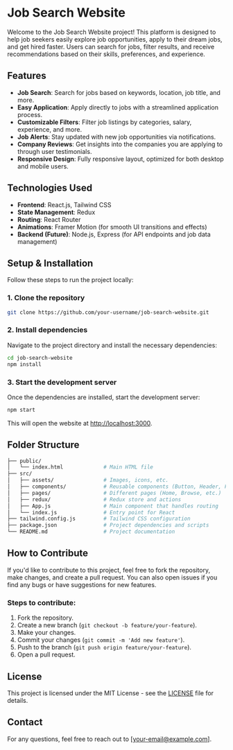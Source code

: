 # Job Search Website

Welcome to the Job Search Website project! This platform is designed to help job seekers easily explore job opportunities, apply to their dream jobs, and get hired faster. Users can search for jobs, filter results, and receive recommendations based on their skills, preferences, and experience.

## Features

- **Job Search**: Search for jobs based on keywords, location, job title, and more.
- **Easy Application**: Apply directly to jobs with a streamlined application process.
- **Customizable Filters**: Filter job listings by categories, salary, experience, and more.
- **Job Alerts**: Stay updated with new job opportunities via notifications.
- **Company Reviews**: Get insights into the companies you are applying to through user testimonials.
- **Responsive Design**: Fully responsive layout, optimized for both desktop and mobile users.

## Technologies Used

- **Frontend**: React.js, Tailwind CSS
- **State Management**: Redux
- **Routing**: React Router
- **Animations**: Framer Motion (for smooth UI transitions and effects)
- **Backend (Future)**: Node.js, Express (for API endpoints and job data management)

## Setup & Installation

Follow these steps to run the project locally:

### 1. Clone the repository

```bash
git clone https://github.com/your-username/job-search-website.git
```

### 2. Install dependencies

Navigate to the project directory and install the necessary dependencies:

```bash
cd job-search-website
npm install
```

### 3. Start the development server

Once the dependencies are installed, start the development server:

```bash
npm start
```

This will open the website at [http://localhost:3000](http://localhost:3000).

## Folder Structure

```bash
├── public/
│   └── index.html             # Main HTML file
├── src/
│   ├── assets/                # Images, icons, etc.
│   ├── components/            # Reusable components (Button, Header, Footer, etc.)
│   ├── pages/                 # Different pages (Home, Browse, etc.)
│   ├── redux/                 # Redux store and actions
│   ├── App.js                 # Main component that handles routing
│   └── index.js               # Entry point for React
├── tailwind.config.js         # Tailwind CSS configuration
├── package.json               # Project dependencies and scripts
└── README.md                  # Project documentation
```

## How to Contribute

If you'd like to contribute to this project, feel free to fork the repository, make changes, and create a pull request. You can also open issues if you find any bugs or have suggestions for new features.

### Steps to contribute:

1. Fork the repository.
2. Create a new branch (`git checkout -b feature/your-feature`).
3. Make your changes.
4. Commit your changes (`git commit -m 'Add new feature'`).
5. Push to the branch (`git push origin feature/your-feature`).
6. Open a pull request.

## License

This project is licensed under the MIT License - see the [LICENSE](LICENSE) file for details.

## Contact

For any questions, feel free to reach out to [your-email@example.com].
